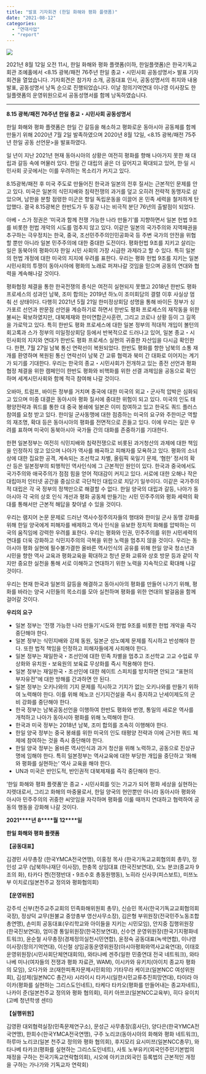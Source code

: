 ```yaml
---
title: "발표 기자회견 (한일 화해와 평화 플랫폼)"
date: "2021-08-12"
categories: 
  - "연대사업"
  - "report"
---
```


![](https://womenandwar.net/kr/wp-content/uploads/2021/08/20210812_112201-1024x768.jpg)

2021년 8월 12일 오전 11시, 한일 화해와 평화 플랫폼(이하, 한일플랫폼)은 한국기독교회관 조예홀에서 <8.15 광복/패전 76주년 한일 종교・시민사회 공동성명서> 발표 기자회견을 열었습니다. 기자회견은 참가자 소개, 공동대표 인사, 공동성명서의 취지와 내용 발표, 공동성명서 낭독 순으로 진행되었습니다. 이날 정의기억연대 이나영 이사장도 한일플랫폼의 운영위원으로서 공동성명서를 함께 낭독하였습니다.

* * *

**8.15 광복/패전 76주년 한일 종교・시민사회 공동성명서**

한일 화해와 평화 플랫폼은 한일 간 갈등을 해소하고 평화로운 동아시아 공동체를 함께 만들기 위해 2020년 7월 2일 발족하였으며 2020년 8월 12일, <8.15 광복/패전 75주년 한일 공동 선언문>을 발표하였다.

일 년이 지난 2021년 현재 동아시아의 상황은 여전히 평화를 향해 나아가지 못한 채 대립과 갈등 속에 머물러 있다. 한일 간 대립의 골은 더 깊어지고 확대되고 있어, 한·일 시민사회 곳곳에서는 이를 우려하는 목소리가 커지고 있다.

8.15광복/패전 후 미국 주도로 만들어진 한국과 일본의 전후 질서는 근본적인 문제를 안고 있다. 미국은 일본의 식민지배와 침략전쟁의 과거를 덮고 오히려 전략적 동맹자로 삼았으며, 남한을 분할 점령한 미군은 항일 독립운동을 이끌어 온 민족 세력을 철저하게 탄압했다. 결국 8.15광복은 한반도가 두 동강 나는 비극적 분단 76년의 출발점이 되었다.

아베・스가 정권은 ‘미국과 함께 전쟁 가능한 나라 만들기’를 지향하면서 일본 헌법 9조를 비롯한 헌법 개악의 시도를 멈추지 않고 있다. 이같은 일본의 국가주의와 지역패권을 추구하는 극우정치는 한국, 중국, 조선민주주의인민공화국 등 주변 국가의 안전을 위협할 뿐만 아니라 일본 민주주의에 대한 중대한 도전이다. 평화헌법 9조를 지키고 살리는 일은 동북아의 평화이자 한일 시민 사회의 가장 시급한 과제라고 할 수 있다. 특히 일본의 헌법 개정에 대한 미국의 지지에 우려를 표한다. 우리는 평화 헌법 9조를 지키는 일본 시민사회의 투쟁이 동아시아에 평화의 노래로 퍼져나갈 것임을 믿으며 공동의 연대와 협력을 계속해나갈 것이다.

평화협정 체결을 통한 한국전쟁의 종식은 여전히 실현되지 못했고 2018년 한반도 평화 프로세스의 성과인 남북, 조미 합의는 2019년 하노이 조미회담의 결렬 이후 사실상 멈춰 선 상태이다. 다행히 2021년 5월 21일 한미정상회담 성명을 통해 바이든 정부가 싱가포르 선언과 판문점 선언을 계승하기로 하면서 한반도 평화 프로세스의 재작동을 위한 불씨는 확보하였지만, 대북제재와 한미연합군사훈련, 그리고 코로나 상황 등이 그 길목을 가로막고 있다. 특히 한반도 평화 프로세스에 대한 일본 정부의 적대적 개입이 볼턴의 회고록과 스가 정부의 미일정상회담 등에서 반복적으로 드러나고 있어, 일본 종교・시민사회의 지지와 연대가 한반도 평화 프로세스 실현의 귀중한 자산임을 다시금 확인한다. 한편, 7월 27일 남북 통신 연락선이 복원되었다. 한반도 평화를 향한 남북의 소통 재개를 환영하며 복원된 통신 연락선이 남북 간 교류 협력과 북미 간 대화로 이어지는 계기가 되기를 기대한다. 우리는 한국의 종교・시민사회가 전개하고 있는 종전 선언과 평화 협정 체결을 위한 캠페인이 한반도 평화와 비핵화를 위한 선결 과제임을 공동으로 확인하며 세계시민사회와 함께 적극 참여해 나갈 것이다.

오바마, 트럼프, 바이든 정부를 거치며 중국에 대한 미국의 외교・군사적 압박은 심화되고 있으며 미중 대결은 동아시아 평화 질서에 중대한 위험이 되고 있다. 미국의 인도 태평양전략과 쿼드를 통한 대 중국 봉쇄에 일본은 이미 참여하고 있고 한국도 쿼드 플러스 참여를 요청 받고 있다. 한미일 군사동맹에 대한 점증하는 미국의 요구와 주한미군 역할의 재조명, 확대 등은 동아시아의 평화를 전면적으로 흔들고 있다. 이에 우리는 깊은 우려를 표하며 미국이 동북아시아 국가들 간의 대화를 존중하기를 기대한다.

한편 일본정부는 여전히 식민지배와 침략전쟁으로 비롯된 과거청산의 과제에 대한 책임을 인정하지 않고 있으며 나아가 역사를 왜곡하고 피해자를 모욕하고 있다. 평화의 소녀상에 대한 집요한 공격, 계속되는 조선학교 차별, 올림픽 욱일기 문제, ‘혐한’ 정서의 확산 등은 일본정부의 퇴행적인 역사인식에 그 근본적인 원인이 있다. 한국과 중국에서도 국가주의와 애국주의가 점점 힘을 얻어 적대감이 커지고 있다. 서로에 대한 오해나 작은 대립마저 인터넷 공간을 중심으로 극단적인 대립으로 치닫기 일쑤이다. 이같은 국가주의적 대립은 각 국 정부의 정책만으로 해결할 수 없다. 한일 양국의 대립과 갈등, 나아가 동아시아 각 국의 상호 인식 개선과 평화 공동체 만들기는 시민 민주주의와 평화 세력의 확대를 통해서만 근본적 해답을 찾아낼 수 있을 것이다.

우리는 램지어 논문 문제로 드러난 역사수정주의자들의 행태와 한미일 군사 동맹 강화를 위해 한일 양국에게 피해자를 배제하고 역사 인식을 유보한 정치적 화해를 압박하는 미국의 움직임에 강력한 우려를 표한다. 우리는 평화와 인권, 민주주의를 위한 시민세력의 연대를 더욱 강화하고 식민지주의의 극복을 위한 노력을 멈추지 않을 것이다. 우리는 동아시아 평화 실현에 필수불가결한 올바른 역사인식의 공유를 위해 한일 양국 청소년과 시민을 향한 역사 교육과 평화교육을 확대하고 청년 문화 교류와 상호 방문 등과 같이 작지만 중요한 실천을 통해 서로 이해하고 연대하기 위한 노력을 지속적으로 확대해 나갈 것이다.

우리는 현재 한국과 일본의 갈등을 해결하고 동아시아의 평화를 만들어 나가기 위해, 평화를 바라는 양국 시민들의 목소리를 모아 실천하며 평화를 위한 연대의 발걸음을 함께 걸어갈 것이다.

**우리의 요구**

- 일본 정부는 ‘전쟁 가능한 나라 만들기’시도와 헌법 9조를 비롯한 헌법 개악을 즉각 중단해야 한다.
- 일본 정부는 식민지배와 강제 동원, 일본군 성노예제 문제를 직시하고 반성해야 한다. 또한 법적 책임을 인정하고 피해자들에게 사죄해야 한다.
- 일본 정부는 재일한국・조선인에 대한 민족 차별을 멈추고 조선학교 고교 수업료 무상화와 유치원・보육원의 보육료 무상화를 즉시 적용해야 한다.
- 일본 정부는 재일한국・조선인에 대한 헤이트 스피치를 방치하면 안되고 “표현의 부자유전”에 대한 방해를 간과하면 안 된다.
- 일본 정부는 오키나와의 기지 문제를 직시하고 기지가 없는 오키나와를 만들기 위하여 노력해야 한다. 이를 위해 헤노코 신기지건설을 즉시 중지하고 난세이제도의 군비 강화를 중단해야 한다.
- 한국 정부는 남북공동선언을 이행하여 한반도 평화와 번영, 통일의 새로운 역사를 개척하고 나아가 동아시아 평화를 위해 노력해야 한다.
- 한국과 미국 정부는 2018년 남북, 조미 합의를 조속히 이행해야 한다.
- 한일 양국 정부는 중국 봉쇄를 위한 미국의 인도 태평양 전략과 이에 근거한 쿼드 체제에 참여하는 것을 즉시 중단해야 한다.
- 한일 양국 정부는 올바른 역사인식과 과거 청산을 위해 노력하고, 공동으로 진상규명에 임해야 한다. 특히 일본정부는 역사교육에 대한 부당한 개입을 중단하고 ‘화해와 평화를 실현하는’ 역사 교육을 해야 한다.
- UN과 미국은 반인도적, 반인권적 대북제재를 즉각 중단해야 한다.

‘한일 화해와 평화 플랫폼’은 종교・시민사회를 잇는 가교가 되어 평화 세상을 실현하는 지렛대로서, 그리고 화해의 마중물로서, 한일 양국의 현안뿐만 아니라 동아시아 평화와 아시아 민주주의의 귀중한 씨앗임을 자각하며 평화를 이룰 때까지 연대하고 협력하여 공동의 행동을 강화해 나갈 것이다.

**2021****년** **8****월** **12****일**

**한일 화해와 평화 플랫폼**

**【****공동대표****】**

김경민 사무총장 (한국YMCA전국연맹), 이홍정 목사 (한국기독교교회협의회 총무), 정인성 교무 (남북하나재단 이사장), 한충목 상임대표 (한국진보연대), 오노 분코(종교자 9조의 화), 타카다 켄(전쟁반대・9조수호 총동원행동), 노히라 신사쿠(피스보트), 미쯔노부 이치로(일본천주교 정의와 평화협의회)

**【****운영위원****】**

강주석 신부(천주교주교회의 민족화해위원회 총무), 신승민 목사(한국기독교교회협의회 국장), 정상덕 교무(원불교 중앙총부 영산사무소장), 김은형 부위원장(전국민주노동조합총연맹), 손미희 공동대표(우리학교와 아이들을 지키는 시민모임), 안지중 집행위원장(한국진보연대), 엄미경 통일위원장(한국진보연대), 신수연 운영위원장(한국기지평화네트워크), 윤순철 사무총장(경제정의실천시민연합), 윤정숙 공동대표(녹색연합), 이나영 이사장(정의기억연대), 이신철 상임공동운영위원장(아시아평화와역사교육연대), 이태호 운영위원장(시민사회단체연대회의), 와타나베 겐주(일한 민중연대 전국 네트워크), 와타나베 미나(여자들의 전쟁과 평화 자료관, WAM), 이시카와 유키치(아이치 종교자 평화의 모임), 오다가와 코(재한피폭자문제시민회의) 기타무라 케이코(일본NCC 여성위원회), 김성제(일본NCC 총간사) 시라이시 타카시(일한시민교류추진희망연대), 타이라 아이카(평화를 실현하는 그리스도인네트), 타케다 타카오(평화를 만들어내는 종교자네트), 나카이 준(일본천주교 정의와 평화 협의회), 히키 아쯔코(일본NCC교육부), 히다 유이치(고베 청년학생 센터)

**【****실행위원****】**

김영환 대외협력실장(민족문제연구소), 문성근 사무총장(흥사단), 양다은(한국YMCA전국연맹), 한희수(한국YMCA전국연맹), 구주 노리코(동아시아의 화해와 평화 네트워크), 하루마 노리코(일본 천주교 정의와 평화 협의회), 후지모리 요시미쯔(일본NCC총무), 와타나베 타카코(평화를 실현하는 그리스도인네트), 사토 노부유키(외국인주민기본법의 재정을 구하는 전국기독교연락협의회), 시오에 아키코(외국인 등록법의 근본적인 개정을 구하는 가나가와 기독교자 연락회)
